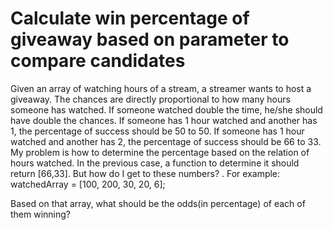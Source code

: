 
# Calculate win percentage of giveaway based on parameter to compare candidates

Given an array of watching hours of a stream, a streamer wants to host a giveaway. The chances are directly proportional to how many hours someone has watched. If someone watched double the time, he/she should have double the chances.
If someone has 1 hour watched and another has 1, the percentage of success should be 50 to 50.
If someone has 1 hour watched and another has 2, the percentage of success should be 66 to 33.
My problem is how to determine the percentage based on the relation of hours watched. In the previous case, a function to determine it should return [66,33]. But how do I get to these numbers? .
For example:
watchedArray = [100, 200, 30, 20, 6];

Based on that array, what should be the odds(in percentage) of each of them winning?

        